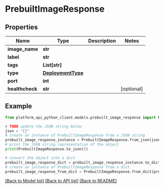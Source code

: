 # PrebuiltImageResponse


## Properties

Name | Type | Description | Notes
------------ | ------------- | ------------- | -------------
**image_name** | **str** |  | 
**label** | **str** |  | 
**tags** | **List[str]** |  | 
**type** | [**DeploymentType**](DeploymentType.md) |  | 
**port** | **int** |  | 
**healthcheck** | **str** |  | [optional] 

## Example

```python
from platform_api_python_client.models.prebuilt_image_response import PrebuiltImageResponse

# TODO update the JSON string below
json = "{}"
# create an instance of PrebuiltImageResponse from a JSON string
prebuilt_image_response_instance = PrebuiltImageResponse.from_json(json)
# print the JSON string representation of the object
print(PrebuiltImageResponse.to_json())

# convert the object into a dict
prebuilt_image_response_dict = prebuilt_image_response_instance.to_dict()
# create an instance of PrebuiltImageResponse from a dict
prebuilt_image_response_from_dict = PrebuiltImageResponse.from_dict(prebuilt_image_response_dict)
```
[[Back to Model list]](../README.md#documentation-for-models) [[Back to API list]](../README.md#documentation-for-api-endpoints) [[Back to README]](../README.md)


